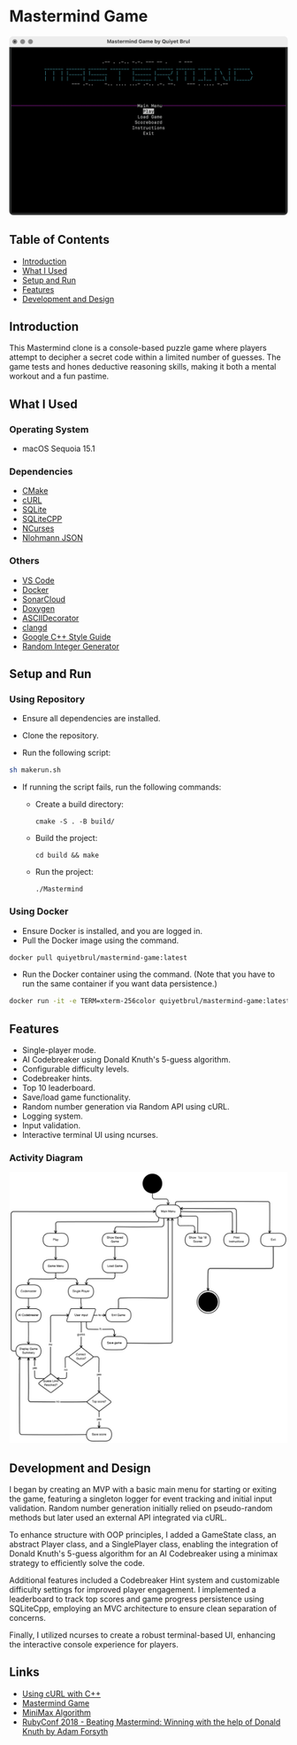 # Mastermind Game

![Mastermind Main Menu](/assets/main_menu.png)

## Table of Contents

- [Introduction](#introduction)
- [What I Used](#what-i-used)
- [Setup and Run](#setup-and-run)
- [Features](#features)
- [Development and Design](#development-and-design)

## Introduction

This Mastermind clone is a console-based puzzle game where players attempt to decipher a secret code within a limited number of guesses. The game tests and hones deductive reasoning skills, making it both a mental workout and a fun pastime.

## What I Used

### Operating System

- macOS Sequoia 15.1

### Dependencies

- [CMake](https://cmake.org/)
- [cURL](https://curl.se/libcurl/c/)
- [SQLite](https://www.sqlite.org/index.html)
- [SQLiteCPP](https://github.com/SRombauts/SQLiteCpp)
- [NCurses](https://invisible-island.net/ncurses/)
- [Nlohmann JSON](https://github.com/nlohmann/json)

### Others

- [VS Code](https://code.visualstudio.com/)
- [Docker](https://www.docker.com/)
- [SonarCloud](https://sonarcloud.io/)
- [Doxygen](https://www.doxygen.nl/index.html)
- [ASCIIDecorator](https://marketplace.visualstudio.com/items?itemName=helixquar.asciidecorator)
- [clangd](https://marketplace.visualstudio.com/items?itemName=llvm-vs-code-extensions.vscode-clangd)
- [Google C++ Style Guide](https://google.github.io/styleguide/cppguide.html)
- [Random Integer Generator](https://www.random.org/clients/http/api/)

## Setup and Run

### Using Repository

- Ensure all dependencies are installed.

- Clone the repository.

- Run the following script:

```bash
sh makerun.sh
```

- If running the script fails, run the following commands:

  <ul>
    <li>
      Create a build directory:
    </li>
    <pre><code>cmake -S . -B build/</code></pre>
    <li>
      Build the project:
    </li>
    <pre><code>cd build && make</code></pre>
    <li>
    Run the project:
    </li>
    <pre><code>./Mastermind</code></pre>
  </ul>

### Using Docker

- Ensure Docker is installed, and you are logged in.
- Pull the Docker image using the command.

```bash
docker pull quiyetbrul/mastermind-game:latest
```

- Run the Docker container using the command. (Note that you have to run the same container if you want data persistence.)

```bash
docker run -it -e TERM=xterm-256color quiyetbrul/mastermind-game:latest
```

## Features

- Single-player mode.
- AI Codebreaker using Donald Knuth's 5-guess algorithm.
- Configurable difficulty levels.
- Codebreaker hints.
- Top 10 leaderboard.
- Save/load game functionality.
- Random number generation via Random API using cURL.
- Logging system.
- Input validation.
- Interactive terminal UI using ncurses.

### Activity Diagram

![Activity Diagram](/assets/activity_diagram.png)

## Development and Design

I began by creating an MVP with a basic main menu for starting or exiting the game, featuring a singleton logger for event tracking and initial input validation. Random number generation initially relied on pseudo-random methods but later used an external API integrated via cURL.

To enhance structure with OOP principles, I added a GameState class, an abstract Player class, and a SinglePlayer class, enabling the integration of Donald Knuth's 5-guess algorithm for an AI Codebreaker using a minimax strategy to efficiently solve the code.

Additional features included a Codebreaker Hint system and customizable difficulty settings for improved player engagement. I implemented a leaderboard to track top scores and game progress persistence using SQLiteCpp, employing an MVC architecture to ensure clean separation of concerns.

Finally, I utilized ncurses to create a robust terminal-based UI, enhancing the interactive console experience for players.

## Links

- [Using cURL with C++](https://terminalroot.com/using-curl-with-cpp/)
- [Mastermind Game](https://en.wikipedia.org/wiki/Mastermind_(board_game))
- [MiniMax Algorithm](https://en.wikipedia.org/wiki/Minimax)
- [RubyConf 2018 - Beating Mastermind: Winning with the help of Donald Knuth by Adam Forsyth](https://www.youtube.com/watch?v=Okm_t5T1PiA&ab_channel=Confreaks)
